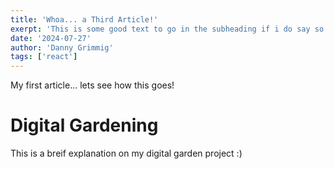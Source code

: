 ```yaml
---
title: 'Whoa... a Third Article!'
exerpt: 'This is some good text to go in the subheading if i do say so myself'
date: '2024-07-27'
author: 'Danny Grimmig'
tags: ['react']
---
```


My first article... lets see how this goes!

# Digital Gardening
This is a breif explanation on my digital garden project :) 